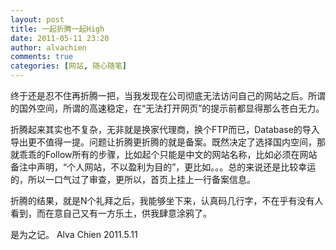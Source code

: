 ```yaml
---
layout: post
title: 一起折腾一起High
date: 2011-05-11 23:20
author: alvachien
comments: true
categories: [网站, 随心随笔]
---
```

终于还是忍不住再折腾一把，当我发现在公司彻底无法访问自己的网站之后。所谓的国外空间，所谓的高速稳定，在“无法打开网页”的提示前都显得那么苍白无力。

折腾起来其实也不复杂，无非就是换家代理商，换个FTP而已，Database的导入导出更不值得一提。问题让折腾更折腾的就是备案。既然决定了选择国内空间，那就乖乖的Follow所有的步骤，比如起个只能是中文的网站名称，比如必须在网站备注中声明，“个人网站，不以盈利为目的”，更比如。。。总的来说还是比较幸运的，所以一口气过了审查，更所以，首页上挂上一行备案信息。

折腾的结果，就是N个礼拜之后，我能够坐下来，认真码几行字，不在乎有没有人看到，而在意自己又有一方乐土，供我肆意涂鸦了。

是为之记。
Alva Chien
2011.5.11
